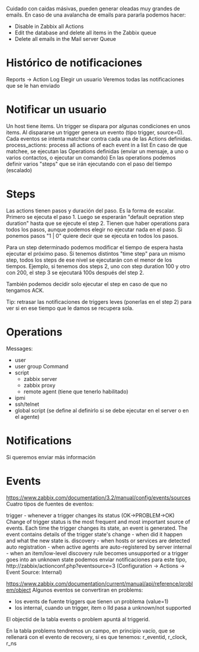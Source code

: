 Cuidado con caidas másivas, pueden generar oleadas muy grandes de emails.
En caso de una avalancha de emails para pararla podemos hacer:
- Disable in Zabbix all Actions
- Edit the database and delete all items in the Zabbix queue
- Delete all emails in the Mail server Queue


# Histórico de notificaciones
Reports -> Action Log
Elegir un usuario
Veremos todas las notificaciones que se le han enviado


# Notificar un usuario
Un host tiene items.
Un trigger se dispara por algunas condiciones en unos items.
Al dispararse un trigger genera un evento (tipo trigger, source=0).
Cada eventos se intenta matchear contra cada una de las Actions definidas.
  process_actions: process all actions of each event in a list
En caso de que matchee, se ejecutan las Operations definidas (enviar un mensaje, a uno o varios contactos, o ejecutar un comando)
En las operations podemos definir varios "steps" que se irán ejecutando con el paso del tiempo (escalado)


# Steps
Las actions tienen pasos y duración del paso.
Es la forma de escalar.
Primero se ejecuta el paso 1.
Luego se esperarán "default oepration step duration" hasta que se ejecute el step 2.
Tienen que haber operations para todos los pasos, aunque podemos elegir no ejecutar nada en el paso.
Si ponemos pasos "1 | 0" quiere decir que se ejecuta en todos los pasos.

Para un step determinado podemos modificar el tiempo de espera hasta ejecutar el próximo paso.
Si tenemos distintos "time step" para un mismo step, todos los steps de ese nivel se ejecutarán con el menor de los tiempos.
Ejemplo, si tenemos dos steps 2, uno con step duration 100 y otro con 200, el step 3 se ejecutará 100s después del step 2.

También podemos decidir solo ejecutar el step en caso de que no tengamos ACK.

Tip: retrasar las notificaciones de triggers leves (ponerlas en el step 2) para ver si en ese tiempo que le damos se recupera sola.


# Operations
Messages:
  - user
  - user group
Command
  - script
    - zabbix server
    - zabbix proxy
    - remote agent (tiene que tenerlo habilitado)
  - ipmi
  - ssh/telnet
  - global script (se define al definirlo si se debe ejecutar en el server o en el agente)


# Notifications
Si queremos enviar más información


# Events
https://www.zabbix.com/documentation/3.2/manual/config/events/sources
Cuatro tipos de fuentes de eventos:

trigger - whenever a trigger changes its status (OK→PROBLEM→OK)
  Change of trigger status is the most frequent and most important source of events.
  Each time the trigger changes its state, an event is generated. The event contains details of the trigger state's change - when did it happen and what the new state is.
discovery - when hosts or services are detected
auto registration - when active agents are auto-registered by server
internal - when an item/low-level discovery rule becomes unsupported or a trigger goes into an unknown state
  podemos enviar notificaciones para este tipo, http://zabbix/actionconf.php?eventsource=3 (Configuration -> Actions -> Event Source: Internal)

https://www.zabbix.com/documentation/current/manual/api/reference/problem/object
Algunos eventos se convertiran en problems:
 - los events de fuente triggers que tienen un problema (value=1)
 - los internal, cuando un trigger, item o lld pasa a unknown/not supported

El objectid de la tabla events o problem apuntá al triggerid.

En la tabla problems tendremos un campo, en principio vacío, que se rellenará con el evento de recovery, si es que tenemos:
r_eventid, r_clock, r_ns
